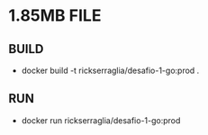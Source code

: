 # 1.85MB FILE

## BUILD

- docker build -t rickserraglia/desafio-1-go:prod .

## RUN

- docker run rickserraglia/desafio-1-go:prod
